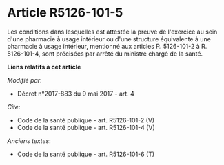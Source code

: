 # Article R5126-101-5

Les conditions dans lesquelles est attestée la preuve de l'exercice au sein d'une pharmacie à usage intérieur ou d'une
structure équivalente à une pharmacie à usage intérieur, mentionné aux articles R. 5126-101-2 à R. 5126-101-4, sont précisées
par arrêté du ministre chargé de la santé.

**Liens relatifs à cet article**

_Modifié par_:

  - Décret n°2017-883 du 9 mai 2017 - art. 4

_Cite_:

  - Code de la santé publique - art. R5126-101-2 (V)
  - Code de la santé publique - art. R5126-101-4 (V)

_Anciens textes_:

  - Code de la santé publique - art. R5126-101-6 (T)
